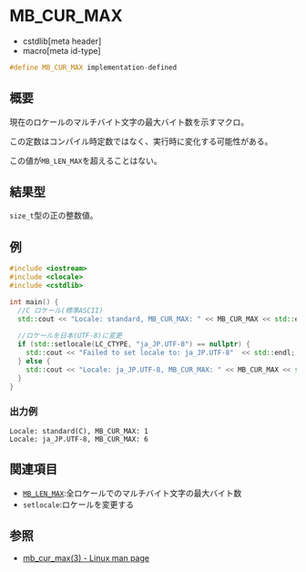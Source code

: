 # MB_CUR_MAX
* cstdlib[meta header]
* macro[meta id-type]

```cpp
#define MB_CUR_MAX implementation-defined
```

## 概要
現在のロケールのマルチバイト文字の最大バイト数を示すマクロ。

この定数はコンパイル時定数ではなく、実行時に変化する可能性がある。

この値が`MB_LEN_MAX`を超えることはない。

## 結果型
`size_t`型の正の整数値。

## 例
```cpp example
#include <iostream>
#include <clocale>
#include <cstdlib>

int main() {
  //C ロケール(標準ASCII)
  std::cout << "Locale: standard, MB_CUR_MAX: " << MB_CUR_MAX << std::endl;
  
  //ロケールを日本(UTF-8)に変更
  if (std::setlocale(LC_CTYPE, "ja_JP.UTF-8") == nullptr) {
    std::cout << "Failed to set locale to: ja_JP.UTF-8"  << std::endl;
  } else {
    std::cout << "Locale: ja_JP.UTF-8, MB_CUR_MAX: " << MB_CUR_MAX << std::endl;
  }
}
```

### 出力例
```
Locale: standard(C), MB_CUR_MAX: 1
Locale: ja_JP.UTF-8, MB_CUR_MAX: 6
```

## 関連項目
- [`MB_LEN_MAX`](/reference/climits/mb_len_max.md):全ロケールでのマルチバイト文字の最大バイト数
- `setlocale`:ロケールを変更する

## 参照
- [mb_cur_max(3) - Linux man page](https://linux.die.net/man/3/mb_cur_max)
